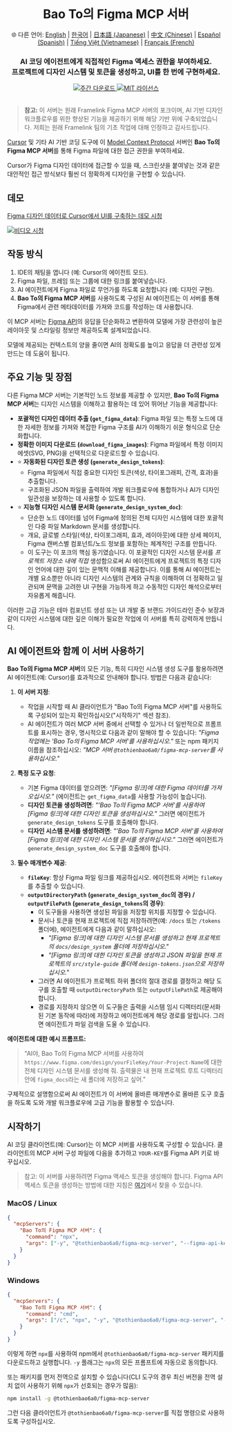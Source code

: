 <div align="center">
  <h1>Bao To의 Figma MCP 서버</h1>
  <p>
    🌐 다른 언어:
    <a href="README.md">English</a> |
    <a href="README.ko.md">한국어</a> |
    <a href="README.ja.md">日本語 (Japanese)</a> |
    <a href="README.zh.md">中文 (Chinese)</a> |
    <a href="README.es.md">Español (Spanish)</a> |
    <a href="README.vi.md">Tiếng Việt (Vietnamese)</a> |
    <a href="README.fr.md">Français (French)</a>
  </p>
  <h3>AI 코딩 에이전트에게 직접적인 Figma 액세스 권한을 부여하세요.<br/>프로젝트에 디자인 시스템 및 토큰을 생성하고, UI를 한 번에 구현하세요.</h3>
  <a href="https://npmcharts.com/compare/@tothienbao6a0/figma-mcp-server?interval=30">
    <img alt="주간 다운로드" src="https://img.shields.io/npm/dm/@tothienbao6a0/figma-mcp-server.svg">
  </a>
  <a href="https://github.com/tothienbao6a0/Figma-Context-MCP/blob/main/LICENSE">
    <img alt="MIT 라이선스" src="https://img.shields.io/github/license/tothienbao6a0/Figma-Context-MCP" />
  </a>
  <!-- Link to your Discord or social if you have one, otherwise remove -->
  <!-- <a href="https://framelink.ai/discord">
    <img alt="Discord" src="https://img.shields.io/discord/1352337336913887343?color=7389D8&label&logo=discord&logoColor=ffffff" />
  </a> -->
  <br />
  <!-- Link to your Twitter or social if you have one, otherwise remove -->
  <!-- <a href="https://twitter.com/glipsman">
    <img alt="Twitter" src="https://img.shields.io/twitter/url?url=https%3A%2F%2Fx.com%2Fglipsman&label=%40glipsman" />
  </a> -->
</div>

<br/>

> **참고:** 이 서버는 원래 Framelink Figma MCP 서버의 포크이며, AI 기반 디자인 워크플로우를 위한 향상된 기능을 제공하기 위해 해당 기반 위에 구축되었습니다. 저희는 원래 Framelink 팀의 기초 작업에 대해 인정하고 감사드립니다.

[Cursor](https://cursor.sh/) 및 기타 AI 기반 코딩 도구에 이 [Model Context Protocol](https://modelcontextprotocol.io/introduction) 서버인 **Bao To의 Figma MCP 서버**를 통해 Figma 파일에 대한 접근 권한을 부여하세요.

Cursor가 Figma 디자인 데이터에 접근할 수 있을 때, 스크린샷을 붙여넣는 것과 같은 대안적인 접근 방식보다 훨씬 더 정확하게 디자인을 구현할 수 있습니다.

## 데모

[Figma 디자인 데이터로 Cursor에서 UI를 구축하는 데모 시청](https://youtu.be/6G9yb-LrEqg)

[![비디오 시청](https://img.youtube.com/vi/6G9yb-LrEqg/maxresdefault.jpg)](https://youtu.be/6G9yb-LrEqg)

## 작동 방식

1. IDE의 채팅을 엽니다 (예: Cursor의 에이전트 모드).
2. Figma 파일, 프레임 또는 그룹에 대한 링크를 붙여넣습니다.
3. AI 에이전트에게 Figma 파일로 무언가를 하도록 요청합니다 (예: 디자인 구현).
4. **Bao To의 Figma MCP 서버**를 사용하도록 구성된 AI 에이전트는 이 서버를 통해 Figma에서 관련 메타데이터를 가져와 코드를 작성하는 데 사용합니다.

이 MCP 서버는 [Figma API](https://www.figma.com/developers/api)의 응답을 단순화하고 변환하여 모델에 가장 관련성이 높은 레이아웃 및 스타일링 정보만 제공하도록 설계되었습니다.

모델에 제공되는 컨텍스트의 양을 줄이면 AI의 정확도를 높이고 응답을 더 관련성 있게 만드는 데 도움이 됩니다.

## 주요 기능 및 장점

다른 Figma MCP 서버는 기본적인 노드 정보를 제공할 수 있지만, **Bao To의 Figma MCP 서버**는 디자인 시스템을 이해하고 활용하는 데 있어 뛰어난 기능을 제공합니다:

*   **포괄적인 디자인 데이터 추출 (`get_figma_data`)**: Figma 파일 또는 특정 노드에 대한 자세한 정보를 가져와 복잡한 Figma 구조를 AI가 이해하기 쉬운 형식으로 단순화합니다.
*   **정확한 이미지 다운로드 (`download_figma_images`)**: Figma 파일에서 특정 이미지 에셋(SVG, PNG)을 선택적으로 다운로드할 수 있습니다.
*   ⭐ **자동화된 디자인 토큰 생성 (`generate_design_tokens`)**:
    *   Figma 파일에서 직접 중요한 디자인 토큰(색상, 타이포그래피, 간격, 효과)을 추출합니다.
    *   구조화된 JSON 파일을 출력하여 개발 워크플로우에 통합하거나 AI가 디자인 일관성을 보장하는 데 사용할 수 있도록 합니다.
*   ⭐ **지능형 디자인 시스템 문서화 (`generate_design_system_doc`)**:
    *   단순한 노드 데이터를 넘어 Figma에 정의된 전체 디자인 시스템에 대한 포괄적인 다중 파일 Markdown 문서를 생성합니다.
    *   개요, 글로벌 스타일(색상, 타이포그래피, 효과, 레이아웃)에 대한 상세 페이지, Figma 캔버스별 컴포넌트/노드 정보를 포함하는 체계적인 구조를 만듭니다.
    *   이 도구는 이 포크의 핵심 동기였습니다. 이 포괄적인 디자인 시스템 문서를 *프로젝트 저장소 내에 직접* 생성함으로써 AI 에이전트에게 프로젝트의 특정 디자인 언어에 대한 깊이 있는 문맥적 이해를 제공합니다. 이를 통해 AI 에이전트는 개별 요소뿐만 아니라 디자인 시스템의 관계와 규칙을 이해하여 더 정확하고 일관되며 문맥을 고려한 UI 구현을 가능하게 하고 수동적인 디자인 해석으로부터 자유롭게 해줍니다.

이러한 고급 기능은 테마 컴포넌트 생성 또는 UI 개발 중 브랜드 가이드라인 준수 보장과 같이 디자인 시스템에 대한 깊은 이해가 필요한 작업에 이 서버를 특히 강력하게 만듭니다.

## AI 에이전트와 함께 이 서버 사용하기

**Bao To의 Figma MCP 서버**의 모든 기능, 특히 디자인 시스템 생성 도구를 활용하려면 AI 에이전트(예: Cursor)를 효과적으로 안내해야 합니다. 방법은 다음과 같습니다:

1.  **이 서버 지정**:
    *   작업을 시작할 때 AI 클라이언트가 "Bao To의 Figma MCP 서버"를 사용하도록 구성되어 있는지 확인하십시오("시작하기" 섹션 참조).
    *   AI 에이전트가 여러 MCP 서버 중에서 선택할 수 있거나 더 일반적으로 프롬프트를 표시하는 경우, 명시적으로 다음과 같이 말해야 할 수 있습니다: *"Figma 작업에는 'Bao To의 Figma MCP 서버'를 사용하십시오."* 또는 npm 패키지 이름을 참조하십시오: *"MCP 서버 `@tothienbao6a0/figma-mcp-server`를 사용하십시오."*

2.  **특정 도구 요청**:
    *   기본 Figma 데이터를 얻으려면: *"[Figma 링크]에 대한 Figma 데이터를 가져오십시오."* (에이전트는 `get_figma_data`를 사용할 가능성이 높습니다).
    *   **디자인 토큰을 생성하려면**: *"'Bao To의 Figma MCP 서버'를 사용하여 [Figma 링크]에 대한 디자인 토큰을 생성하십시오."* 그러면 에이전트가 `generate_design_tokens` 도구를 호출해야 합니다.
    *   **디자인 시스템 문서를 생성하려면**: *"'Bao To의 Figma MCP 서버'를 사용하여 [Figma 링크]에 대한 디자인 시스템 문서를 생성하십시오."* 그러면 에이전트가 `generate_design_system_doc` 도구를 호출해야 합니다.

3.  **필수 매개변수 제공**:
    *   **`fileKey`**: 항상 Figma 파일 링크를 제공하십시오. 에이전트와 서버는 `fileKey`를 추출할 수 있습니다.
    *   **`outputDirectoryPath` (`generate_design_system_doc`의 경우) / `outputFilePath` (`generate_design_tokens`의 경우)**:
        *   이 도구들을 사용하면 생성된 파일을 저장할 위치를 지정할 수 있습니다.
        *   문서나 토큰을 현재 프로젝트에 직접 저장하려면(예: `/docs` 또는 `/tokens` 폴더에), 에이전트에게 다음과 같이 말하십시오:
            *   *"[Figma 링크]에 대한 디자인 시스템 문서를 생성하고 현재 프로젝트의 `docs/design_system` 폴더에 저장하십시오."*
            *   *"[Figma 링크]에 대한 디자인 토큰을 생성하고 JSON 파일을 현재 프로젝트의 `src/style-guide` 폴더에 `design-tokens.json`으로 저장하십시오."*
        *   그러면 AI 에이전트가 프로젝트 하위 폴더의 절대 경로를 결정하고 해당 도구를 호출할 때 `outputDirectoryPath` 또는 `outputFilePath`로 제공해야 합니다.
        *   경로를 지정하지 않으면 이 도구들은 출력을 시스템 임시 디렉터리(문서화된 기본 동작에 따라)에 저장하고 에이전트에게 해당 경로를 알립니다. 그러면 에이전트가 파일 검색을 도울 수 있습니다.

**에이전트에 대한 예시 프롬프트:**

> "AI야, Bao To의 Figma MCP 서버를 사용하여 `https://www.figma.com/design/yourFileKey/Your-Project-Name`에 대한 전체 디자인 시스템 문서를 생성해 줘. 출력물은 내 현재 프로젝트 루트 디렉터리 안에 `figma_docs`라는 새 폴더에 저장하고 싶어."

구체적으로 설명함으로써 AI 에이전트가 이 서버에 올바른 매개변수로 올바른 도구 호출을 하도록 도와 개발 워크플로우에 고급 기능을 활용할 수 있습니다.

## 시작하기

AI 코딩 클라이언트(예: Cursor)는 이 MCP 서버를 사용하도록 구성할 수 있습니다. 클라이언트의 MCP 서버 구성 파일에 다음을 추가하고 `YOUR-KEY`를 Figma API 키로 바꾸십시오.

> 참고: 이 서버를 사용하려면 Figma 액세스 토큰을 생성해야 합니다. Figma API 액세스 토큰을 생성하는 방법에 대한 지침은 [여기](https://help.figma.com/hc/en-us/articles/8085703771159-Manage-personal-access-tokens)에서 찾을 수 있습니다.

### MacOS / Linux

```json
{
  "mcpServers": {
    "Bao To의 Figma MCP 서버": {
      "command": "npx",
      "args": ["-y", "@tothienbao6a0/figma-mcp-server", "--figma-api-key=YOUR-KEY", "--stdio"]
    }
  }
}
```

### Windows

```json
{
  "mcpServers": {
    "Bao To의 Figma MCP 서버": {
      "command": "cmd",
      "args": ["/c", "npx", "-y", "@tothienbao6a0/figma-mcp-server", "--figma-api-key=YOUR-KEY", "--stdio"]
    }
  }
}
```

이렇게 하면 `npx`를 사용하여 npm에서 `@tothienbao6a0/figma-mcp-server` 패키지를 다운로드하고 실행합니다. `-y` 플래그는 `npx`의 모든 프롬프트에 자동으로 동의합니다.

또는 패키지를 먼저 전역으로 설치할 수 있습니다(CLI 도구의 경우 최신 버전을 전역 설치 없이 사용하기 위해 `npx`가 선호되는 경우가 많음):
```bash
npm install -g @tothienbao6a0/figma-mcp-server
```
그런 다음 클라이언트가 `@tothienbao6a0/figma-mcp-server`를 직접 명령으로 사용하도록 구성하십시오.
